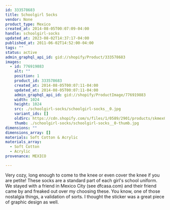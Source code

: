 ```yaml
---
id: 333578683
title: Schoolgirl Socks
vendor: None
product_type: Mexico
created_at: 2014-08-05T00:07:09-04:00
handle: schoolgirl-socks
updated_at: 2023-08-02T14:37:17-04:00
published_at: 2011-06-02T14:52:00-04:00
tags: ""
status: active
admin_graphql_api_id: gid://shopify/Product/333578683
images:
  - id: 776919883
    alt: ""
    position: 1
    product_id: 333578683
    created_at: 2014-08-05T00:07:11-04:00
    updated_at: 2014-08-05T00:07:11-04:00
    admin_graphql_api_id: gid://shopify/ProductImage/776919883
    width: 1024
    height: 1024
    src: ./schoolgirl-socks/schoolgirl-socks__0.jpg
    variant_ids: []
    oldSrc: https://cdn.shopify.com/s/files/1/0589/2901/products/skmex0072.tif.jpeg?v=1407211631
    thumb: ./schoolgirl-socks/schoolgirl-socks__0-thumb.jpg
dimensions: ""
dimensions_array: []
materials: Soft Cotton & Acrylic
materials_array:
  - Soft Cotton
  - Acrylic
provenance: MEXICO

---
```


Very cozy, long enough to come to the knee or even cover the knee if you are petite! These socks are a standard part of each girl's school uniform. We stayed with a friend in Mexico City (see dfcasa.com) and their friend came by and freaked out over my choosing these. You know, one of those nostalgia things, a validation of sorts. I thought the sticker was a great piece of graphic design as well.